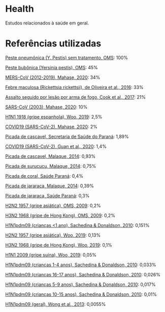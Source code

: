 # Health
Estudos relacionados à saúde em geral.

# Referências utilizadas

[Peste pneumônica (Y. Pestis) sem tratamento, OMS](https://www.who.int/news-room/fact-sheets/detail/plague): 100%

[Peste bubônica (Yersinia pestis), OMS](https://www.who.int/news-room/fact-sheets/detail/plague): 45%

[MERS-CoV (2012-2019), Mahase, 2020](https://www.bmj.com/content/368/bmj.m641): 34%

[Febre maculosa (Rickettsia rickettsii), de Oliveira et al., 2016](https://www.ncbi.nlm.nih.gov/pmc/articles/PMC4994305/): 33%

[Assalto seguido por lesão por arma de fogo, Cook et al., 2017](https://ajph.aphapublications.org/doi/pdf/10.2105/AJPH.2017.303837): 21%

[SARS-CoV (2003), Mahase, 2020](https://www.bmj.com/content/368/bmj.m641): 10%

[H1N1 1918 (gripe espanhola), Woo, 2019](https://www.cambridge.org/core/journals/british-actuarial-journal/article/agedependence-of-the-1918-pandemic/3BCBF4BDFBD8C5F0F4FBFDF34DF42209/core-reader#): 2,5%

[COVID19 (SARS-CoV-2), Mahase, 2020](https://www.bmj.com/content/368/bmj.m641): 2%

[Picada de cascavel, Secretaria de Saúde do Paraná](http://www.saude.pr.gov.br/arquivos/File/zoonoses_intoxicacoes/Acidentes_por_Animais_Peconhentos_e_Venenosos.pdf): 1,89%

[COVID19 (SARS-CoV-2), Guan et al., 2020](https://www.nejm.org/doi/full/10.1056/NEJMoa2002032): 1,4%

[Picada de cascavel, Malaque, 2014](http://www.saude.sp.gov.br/resources/cve-centro-de-vigilancia-epidemiologica/areas-de-vigilancia/doencas-de-transmissao-por-vetores-e-zoonoses/doc/peconhentos/peco16_acidentes_ofidicos_sjrp.pdf): 0,93%

[Picada de surucucu, Malaque, 2014](http://www.saude.sp.gov.br/resources/cve-centro-de-vigilancia-epidemiologica/areas-de-vigilancia/doencas-de-transmissao-por-vetores-e-zoonoses/doc/peconhentos/peco16_acidentes_ofidicos_sjrp.pdf): 0,75%

[Picada de coral, Saúde Paraná](http://www.saude.pr.gov.br/arquivos/File/zoonoses_intoxicacoes/Acidentes_por_Animais_Peconhentos_e_Venenosos.pdf): 0,4%

[Picada de jararaca, Malaque, 2014](http://www.saude.sp.gov.br/resources/cve-centro-de-vigilancia-epidemiologica/areas-de-vigilancia/doencas-de-transmissao-por-vetores-e-zoonoses/doc/peconhentos/peco16_acidentes_ofidicos_sjrp.pdf): 0,39%

[Picada de jararaca, Saúde Paraná](http://www.saude.pr.gov.br/arquivos/File/zoonoses_intoxicacoes/Acidentes_por_Animais_Peconhentos_e_Venenosos.pdf): 0,3%

[H2N2 1957 (gripe asiática), OMS, 2009](https://apps.who.int/iris/bitstream/handle/10665/44123/9789241547680_eng.pdf): 0,2%

[H3N2 1968 (gripe de Hong Kong), OMS, 2009](https://apps.who.int/iris/bitstream/handle/10665/44123/9789241547680_eng.pdf): 0,2%

[H1N1pdm09 (crianças <1 ano), Sachedina & Donaldson, 2010](https://www.thelancet.com/journals/lancet/article/PIIS0140-6736(10)61195-6/fulltext): 0,151%

[H2N2 1957 (gripe asiática), Woo, 2019](https://www.cambridge.org/core/journals/british-actuarial-journal/article/agedependence-of-the-1918-pandemic/3BCBF4BDFBD8C5F0F4FBFDF34DF42209/core-reader#): 0,13%

[H3N2 1968 (gripe de Hong Kong), Woo, 2019](https://www.cambridge.org/core/journals/british-actuarial-journal/article/agedependence-of-the-1918-pandemic/3BCBF4BDFBD8C5F0F4FBFDF34DF42209/core-reader#): 0,1%

[H1N1 2009 (gripe suína), Woo, 2019](https://www.cambridge.org/core/journals/british-actuarial-journal/article/agedependence-of-the-1918-pandemic/3BCBF4BDFBD8C5F0F4FBFDF34DF42209/core-reader#): 0,05%

[H1N1pdm09 (crianças 1-4 anos), Sachedina & Donaldson, 2010](https://www.thelancet.com/journals/lancet/article/PIIS0140-6736(10)61195-6/fulltext): 0,033%

[H1N1pdm09 (crianças 16-17 anos), Sachedina & Donaldson, 2010](https://www.thelancet.com/journals/lancet/article/PIIS0140-6736(10)61195-6/fulltext): 0,026%

[H1N1pdm09 (crianças 5-9 anos), Sachedina & Donaldson, 2010](https://www.thelancet.com/journals/lancet/article/PIIS0140-6736(10)61195-6/fulltext): 0,017%

[H1N1pdm09 (crianças 10-15 anos), Sachedina & Donaldson, 2010](https://www.thelancet.com/journals/lancet/article/PIIS0140-6736(10)61195-6/fulltext): 0,01%

[H1N1pdm09 (geral), Wong et al., 2013](https://www.ncbi.nlm.nih.gov/pmc/articles/PMC3809029/): 0,0055%
